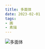 ```yaml
---
title: 多面体
date: 2023-02-01
tags:
- 画
- 素描
---
```


![多面体](422EF0A0-0480-4700-BD6B-707FF4F94B4F_s.jpg)